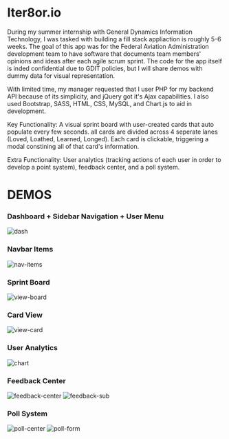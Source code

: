 <h1>Iter8or.io</h1>

During my summer internship with General Dynamics Information Technology, I was tasked with building a fill stack appliaction is roughly 5-6 weeks. 
The goal of this app was for the Federal Aviation Administration development team to have software that documents team members' opinions and ideas after each agile
scrum sprint. The code for the app itself is inded confidential due to GDIT policies, but I will share demos with dummy data for visual representation.

With limited time, my manager requested that I user PHP for my backend API because of its simplicity, and jQuery got it's Ajax capabilities. I also used
Bootstrap, SASS, HTML, CSS, MySQL, and Chart.js to aid in development.

Key Functionality: A visual sprint board with user-created cards that auto populate every few seconds. all cards are divided across 4 seperate lanes (Loved, Loathed, Learned, Longed).
Each card is clickable, triggering a modal constining all of that card's information. 

Extra Functionality: User analytics (tracking actions of each user in order to develop a point system), feedback center, and a poll system.

<h1>DEMOS</h1>

<h3>Dashboard + Sidebar Navigation + User Menu</h3>

![dash](https://github.com/user-attachments/assets/60a2018e-2bb1-464f-bad7-f6d0c1a0bc9c)

<h3>Navbar Items</h3>

![nav-items](https://github.com/user-attachments/assets/a1f79764-2261-4116-bdc0-3bc3a39e0539)

<h3>Sprint Board</h3>

![view-board](https://github.com/user-attachments/assets/43ef281b-093d-4a79-a0bf-1a5fc68c39b7)

<h3>Card View</h3>

![view-card](https://github.com/user-attachments/assets/9c214ade-89d7-4ec8-8424-47f3a335b810)

<h3>User Analytics</h3>

![chart](https://github.com/user-attachments/assets/f4a06b85-7cc2-438f-bc06-54087123146f)

<h3>Feedback Center</h3>

![feedback-center](https://github.com/user-attachments/assets/b45ae5d7-8e2e-4eb1-b202-80975a405987)
![feedback-sub](https://github.com/user-attachments/assets/f010099d-76d9-4fed-a9d4-613a84d38026)

<h3>Poll System</h3>

![poll-center](https://github.com/user-attachments/assets/3cf1e8bf-68bb-4ab7-8735-806125fd367e)
![poll-form](https://github.com/user-attachments/assets/140b92f4-004e-4d50-a39c-d7e855e3f3bc)

